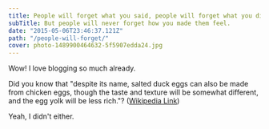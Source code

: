 ```yaml
---
title: People will forget what you said, people will forget what you did
subTitle: But people will never forget how you made them feel.
date: "2015-05-06T23:46:37.121Z"
path: "/people-will-forget/"
cover: photo-1489900464632-5f5907edda24.jpg
---
```


Wow! I love blogging so much already.

Did you know that "despite its name, salted duck eggs can also be made from chicken eggs, though the taste and texture will be somewhat different, and the egg yolk will be less rich."? ([Wikipedia Link](http://en.wikipedia.org/wiki/Salted_duck_egg))

Yeah, I didn't either.
